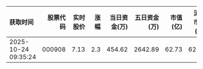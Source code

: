 | 获取时间                |   股票代码 |   实时股价 |   涨幅 |   当日资金(万) |   五日资金(万) |   市值(亿) |   流通市值(亿) |   换手率 |
|:--------------------|-------:|-------:|-----:|----------:|----------:|--------:|----------:|------:|
| 2025-10-24 09:35:24 | 000908 |   7.13 |  2.3 |    454.62 |   2642.89 |   62.73 |     62.73 |   0.9 |